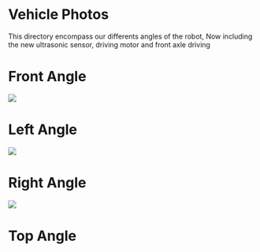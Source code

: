 Vehicle Photos
==

This directory encompass our differents angles of the robot, Now including the new ultrasonic sensor, driving motor and front axle driving

Front Angle
==

![](https://github.com/TheRoboticClan/Autonomus1/blob/main/v-photos/AutonomusOne-Front.jpg)

Left Angle
==

![](https://github.com/TheRoboticClan/Autonomus1/blob/main/v-photos/AutonomusOne-Left.jpg)

Right Angle
==

![](https://github.com/TheRoboticClan/Autonomus1/blob/main/v-photos/AutonomusOne-Right.jpg)

Top Angle
==


